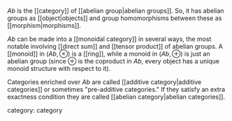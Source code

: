 _Ab_ is the [[category]] of [[abelian group|abelian groups]].  So, it has abelian groups as [[object|objects]] and group homomorphisms between these as [[morphism|morphisms]].

$Ab$ can be made into a [[monoidal category]] in several ways, the most notable involving [[direct sum]] and [[tensor product]] of abelian groups.  A [[monoid]] in $(Ab, \otimes)$ is a [[ring]], while a monoid in $(Ab, \oplus)$ is just an abelian group (since $\oplus$ is the coproduct in $Ab$, every object has a unique monoid structure with respect to it).

Categories enriched over $Ab$ are called [[additive category|additive categories]] or sometimes "pre-additive categories."  If they satisfy an extra exactness condition they are called [[abelian category|abelian categories]].

category: category
